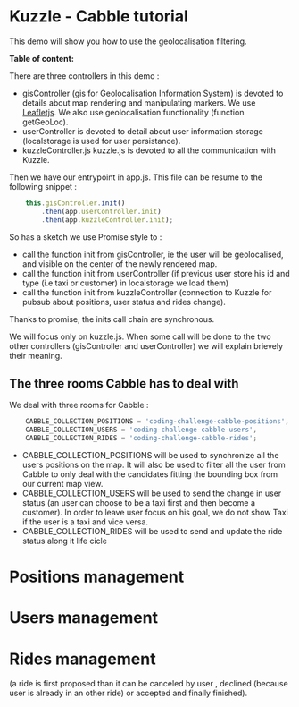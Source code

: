 # Kuzzle - Cabble tutorial

This demo will show you how to use the geolocalisation filtering.


**Table of content:**

There are three controllers in this demo : 

  * gisController (gis for Geolocalisation Information System) is devoted to details about map rendering and manipulating markers.
We use [Leafletjs](http://leafletjs.com/). We also use geolocalisation functionality (function getGeoLoc).
  * userController is devoted to detail about user information storage (localstorage is used for user persistance).
  * kuzzleController.js kuzzle.js is devoted to all the communication with Kuzzle.


Then we have our entrypoint in app.js.
This file can be resume to the following snippet :

```javascript
	this.gisController.init()
		.then(app.userController.init)
		.then(app.kuzzleController.init);
```

So has a sketch we use Promise style to :

* call the function init from gisController, ie the user will be geolocalised, and visible on the center of the newly rendered map.
* call the function init from userController (if previous user store his id and type (i.e taxi or customer) in localstorage we load them)
* call the function init from kuzzleController (connection to Kuzzle for pubsub about positions, user status and rides change).

Thanks to promise, the inits call chain are synchronous.

We will focus only on kuzzle.js. When some call will be done to the two other controllers (gisController and userController) we will explain brievely their meaning.


## The three rooms Cabble has to deal with

We deal with three rooms for Cabble :

```javascript
	CABBLE_COLLECTION_POSITIONS = 'coding-challenge-cabble-positions',
	CABBLE_COLLECTION_USERS = 'coding-challenge-cabble-users',
	CABBLE_COLLECTION_RIDES = 'coding-challenge-cabble-rides';
```


* CABBLE_COLLECTION_POSITIONS will be used to synchronize all the users positions on the map. It will also be used to filter all the user from Cabble to only deal with the candidates fitting the bounding box from our current map view.
* CABBLE_COLLECTION_USERS will be used to send the change in user status (an user can choose to be a taxi first and then become a customer). In order to leave user focus on his goal, we do not show Taxi if the user is a taxi and vice versa. 
* CABBLE_COLLECTION_RIDES will be used to send and update the ride status along it life cicle 


# Positions management

# Users management

# Rides management


(a ride is first proposed than it can be canceled by user , declined (because user is already in an other ride) or accepted and finally finished).